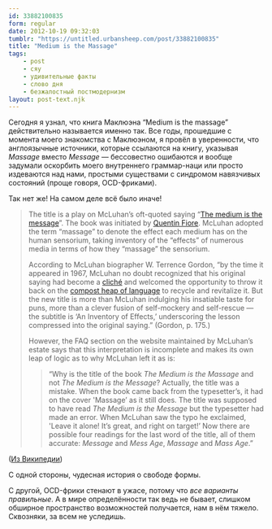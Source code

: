 ```yaml
---
id: 33882100835
form: regular
date: 2012-10-19 09:32:03
tumblr: "https://untitled.urbansheep.com/post/33882100835"
title: "Medium is the Massage"
tags:
    - post
    - сяу
    - удивительные факты
    - слово дня
    - безжалостный постмодернизм
layout: post-text.njk
---
```


<p>Сегодня я узнал, что книга Маклюэна “Medium is the massage” действительно называется именно так. Все годы, прошедшие с момента моего знакомства с Маклюэном, я провёл в уверенности, что англоязычные источники, которые ссылаются на книгу, указывая <em>Massage</em> вместо <em>Message</em> — бессовестно ошибаются и вообще задумали оскорбить моего внутреннего граммар-наци или просто издеваются над нами, простыми существами с синдромом навязчивых состояний (проще говоря, OCD-фриками).</p>

<p>Так нет же! На самом деле всё было иначе!</p>

<blockquote>
  <p>The title is a play on McLuhan&rsquo;s oft-quoted saying &ldquo;<a href="http://en.wikipedia.org/wiki/The_medium_is_the_message" title="The medium is the message">The medium is the message</a>&rdquo;. The book was initiated by <a href="http://en.wikipedia.org/wiki/Quentin_Fiore" title="Quentin Fiore">Quentin Fiore</a>. McLuhan adopted the term &ldquo;massage&rdquo; to denote the effect each medium has on the human sensorium, taking inventory of the &ldquo;effects&rdquo; of numerous media in terms of how they &ldquo;massage&rdquo; the sensorium.</p>
  
  <p>According to McLuhan biographer W. Terrence Gordon, &ldquo;by the time it appeared in 1967, McLuhan no doubt recognized that his original saying had become a <a href="http://en.wikipedia.org/wiki/Clich%C3%A9" title="Cliché">cliché</a> and welcomed the opportunity to throw it back on the <a href="http://en.wikipedia.org/wiki/Dustbin_of_history" title="Dustbin of history">compost heap of language</a> to recycle and revitalize it. But the new title is more than McLuhan indulging his insatiable taste for puns, more than a clever fusion of self-mockery and self-rescue&nbsp;— the subtitle is &lsquo;An Inventory of Effects,&rsquo; underscoring the lesson compressed into the original saying.&rdquo; (Gordon, p. 175.)</p>
  
  <p>However, the FAQ section on the website maintained by McLuhan&rsquo;s estate says that this interpretation is incomplete and makes its own leap of logic as to why McLuhan left it as is:</p>
  
  <blockquote>
    <p>&ldquo;Why is the title of the book <i>The Medium is the Massage</i> and not <i>The Medium is the Message</i>? Actually, the title was a mistake. When the book came back from the typesetter&rsquo;s, it had on the cover 'Massage&rsquo; as it still does. The title was supposed to have read <i>The Medium is the Message</i> but the typesetter had made an error. When McLuhan saw the typo he exclaimed, 'Leave it alone! It&rsquo;s great, and right on target!&rsquo; Now there are possible four readings for the last word of the title, all of them accurate: <i>Message</i> and <i>Mess Age</i>, <i>Massage</i> and <i>Mass Age</i>.&rdquo;</p>
  </blockquote>
</blockquote>

<p>(<a href="http://en.wikipedia.org/wiki/The_Medium_Is_the_Massage">Из Википедии</a>)</p>

<p>С одной стороны, чудесная история о свободе формы.</p>

<p>С другой, OCD-фрики стенают в ужасе, потому что <em>все варианты правильные</em>. А в мире определённости так ведь не бывает, слишком обширное пространство возможностей получается, нам в нём тяжело. Сквозняки, за всем не уследишь.</p>

